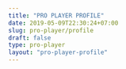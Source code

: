 ```yaml
---
title: "PRO PLAYER PROFILE"
date: 2019-05-09T22:30:24+07:00
slug: pro-player/profile
draft: false
type: pro-player
layout: "pro-player-profile"
---
```


